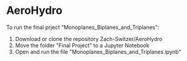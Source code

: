 # AeroHydro

To run the final prject "Monoplanes_Biplanes_and_Triplanes":

1. Download or clone the repository Zach-Switzer/AeroHydro
2. Move the folder "Final Project" to a Jupyter Notebook
3. Open and run the file "Monoplanes_Biplanes_and_Triplanes.ipynb"
